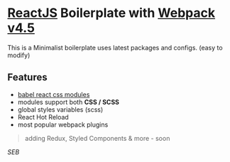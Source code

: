 # [ReactJS](https://github.com/reactjs) Boilerplate with [Webpack v4.5](https://github.com/webpack/webpack "version 4.5")

This is a Minimalist boilerplate uses latest packages and configs. (easy to modify)

## Features

* [babel react css modules](https://github.com/gajus/babel-plugin-react-css-modules)
* modules support both **CSS / SCSS**
* global styles variables (scss)
* React Hot Reload
* most popular webpack plugins

> adding Redux, Styled Components & more - soon

_SEB_

